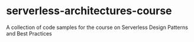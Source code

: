 # serverless-architectures-course
A collection of code samples for the course on Serverless Design Patterns and Best Practices
